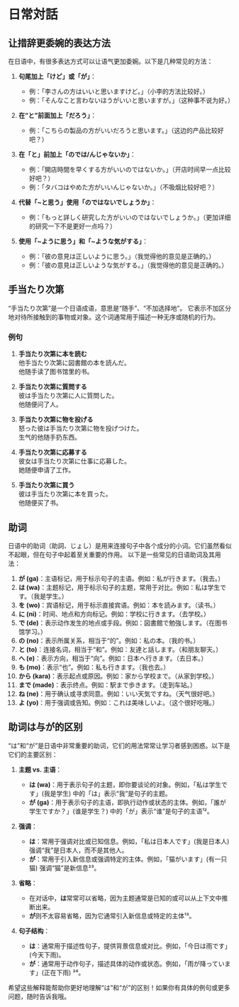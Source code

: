 # 日常対話

<primary-label ref="japanese"/>
<secondary-label ref="2024.09.25"/>
<secondary-label ref="beta"/>
<secondary-label ref="experimental"/>


## 让措辞更委婉的表达方法
在日语中，有很多表达方式可以让语气更加委婉。以下是几种常见的方法：

1. **句尾加上「けど」或「が」**：
    - 例：「李さんの方はいいと思いますけど。」（小李的方法比较好。）
    - 例：「そんなこと言わないほうがいいと思いますが。」（这种事不说为好。）

2. **在“と”前面加上「だろう」**：
    - 例：「こちらの製品の方がいいだろうと思います。」（这边的产品比较好吧？）

3. **在「と」前加上「のでは/んじゃないか」**：
    - 例：「開店時間を早くする方がいいのではないか。」（开店时间早一点比较好吧？）
    - 例：「タバコはやめた方がいいんじゃないか。」（不吸烟比较好吧？）

4. **代替「~と思う」使用「のではないでしょうか」**：
    - 例：「もっと詳しく研究した方がいいのではないでしょうか。」（更加详细的研究一下不是更好一点吗？）

5. **使用「~ように思う」和「~ような気がする」**：
    - 例：「彼の意見は正しいように思う。」（我觉得他的意见是正确的。）
    - 例：「彼の意見は正しいような気がする。」（我觉得他的意见是正确的。）

## 手当たり次第
“手当たり次第”是一个日语成语，意思是“随手”、“不加选择地”。
它表示不加区分地对待所接触到的事物或对象。这个词通常用于描述一种无序或随机的行为。

### 例句

1. **手当たり次第に本を読む**  
   他手当たり次第に図書館の本を読んだ。  
   他随手读了图书馆里的书。

2. **手当たり次第に質問する**  
   彼は手当たり次第に人に質問した。  
   他随便问了人。

3. **手当たり次第に物を投げる**  
   怒った彼は手当たり次第に物を投げつけた。  
   生气的他随手扔东西。

4. **手当たり次第に応募する**  
   彼女は手当たり次第に仕事に応募した。  
   她随便申请了工作。

5. **手当たり次第に買う**  
   彼は手当たり次第に本を買った。  
   他随便买了书。

##  助词
日语中的助词（助詞、じょし）是用来连接句子中各个成分的小词。它们虽然看似不起眼，但在句子中起着至关重要的作用。
以下是一些常见的日语助词及其用法：

1. **が (ga)**：主语标记，用于标示句子的主语。例如：私が行きます。（我去。）
2. **は (wa)**：主题标记，用于标示句子的主题，常用于对比。例如：私は学生です。（我是学生。）
3. **を (wo)**：宾语标记，用于标示直接宾语。例如：本を読みます。（读书。）
4. **に (ni)**：时间、地点和方向标记。例如：学校に行きます。（去学校。）
5. **で (de)**：表示动作发生的地点或手段。例如：図書館で勉強します。（在图书馆学习。）
6. **の (no)**：表示所属关系，相当于“的”。例如：私の本。（我的书。）
7. **と (to)**：连接名词，相当于“和”。例如：友達と話します。（和朋友聊天。）
8. **へ (e)**：表示方向，相当于“向”。例如：日本へ行きます。（去日本。）
9. **も (mo)**：表示“也”。例如：私も行きます。（我也去。）
10. **から (kara)**：表示起点或原因。例如：家から学校まで。（从家到学校。）
11. **まで (made)**：表示终点。例如：駅まで歩きます。（走到车站。）
12. **ね (ne)**：用于确认或寻求同意。例如：いい天気ですね。（天气很好吧。）
13. **よ (yo)**：用于强调或告知。例如：これは美味しいよ。（这个很好吃哦。）

## 助词は与が的区别
“は”和“が”是日语中非常重要的助词，它们的用法常常让学习者感到困惑。以下是它们的主要区别：

1. **主题 vs. 主语**：
    - **は (wa)**：用于表示句子的主题，即你要谈论的对象。例如，「私は学生です」(我是学生) 中的「は」表示“我”是句子的主题。
    - **が (ga)**：用于表示句子的主语，即执行动作或状态的主体。例如，「誰が学生ですか？」(谁是学生？) 中的「が」表示“谁”是句子的主语¹²。

2. **强调**：
    - **は**：常用于强调对比或已知信息。例如，「私は日本人です」(我是日本人) 强调“我”是日本人，而不是其他人。
    - **が**：常用于引入新信息或强调特定的主体。例如，「猫がいます」(有一只猫) 强调“猫”是新信息²³。

3. **省略**：
    - 在对话中，**は**常常可以省略，因为主题通常是已知的或可以从上下文中推断出来。
    - **が**则不太容易省略，因为它通常引入新信息或特定的主体¹³。

4. **句子结构**：
    - **は**：通常用于描述性句子，提供背景信息或对比。例如，「今日は雨です」(今天下雨)。
    - **が**：通常用于动作句子，描述具体的动作或状态。例如，「雨が降っています」(正在下雨) ²⁴。

希望这些解释能帮助你更好地理解“は”和“が”的区别！如果你有具体的例句或更多问题，随时告诉我哦。

